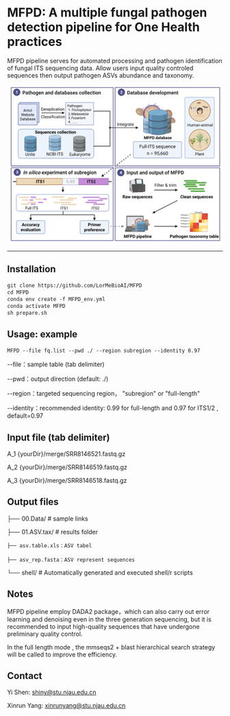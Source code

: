 # MFPD: A multiple fungal pathogen detection pipeline for One Health practices

MFPD pipeline serves for automated processing and pathogen identification of fungal ITS sequencing data. Allow users input quality controled sequences then output pathogen ASVs abundance and taxonomy.

![image](https://github.com/LorMeBioAI/MFPD/blob/main/MFPD_graphic.png)

---


## Installation



```
git clone https://github.com/LorMeBioAI/MFPD
cd MFPD
conda env create -f MFPD_env.yml
conda activate MFPD
sh prepare.sh
```



## Usage: example
```
MFPD --file fq.list --pwd ./ --region subregion --identity 0.97
```

--file：sample table (tab delimiter)

--pwd：output direction (default: ./)

--region：targeted sequencing region， "subregion" or "full-length"

--identity：recommended identity: 0.99 for full-length and 0.97 for ITS1/2 , default=0.97



## Input file (tab delimiter)
A_1  {yourDir}/merge/SRR8146521.fastq.gz

A_2  {yourDir}/merge/SRR8146519.fastq.gz

A_3  {yourDir}/merge/SRR8146518.fastq.gz



## Output files


├── 00.Data/         # sample links

├── 01.ASV.tax/      # results folder

    ├── asv.table.xls：ASV tabel
    
    ├── asv_rep.fasta：ASV represent sequences
    
    
└── shell/           # Automatically generated and executed shell/r scripts


## Notes

MFPD pipeline employ DADA2 package，which can also carry out error learning and denoising even in the three generation sequencing, but it is recommended to input high-quality sequences that have undergone preliminary quality control.

In the full length mode , the mmseqs2  + blast hierarchical search strategy will be called to improve the efficiency.


## Contact

Yi Shen: shiny@stu.njau.edu.cn

Xinrun Yang: xinrunyang@stu.njau.edu.cn
